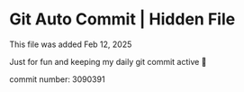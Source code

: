 # Git Auto Commit | Hidden File

This file was added Feb 12, 2025

Just for fun and keeping my daily git commit active 🤪

commit number: 3090391
